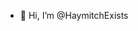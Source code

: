 - 👋 Hi, I’m @HaymitchExists


<!---
HaymitchExists/HaymitchExists is a ✨ special ✨ repository because its `README.md` (this file) appears on your GitHub profile.
You can click the Preview link to take a look at your changes.
--->
